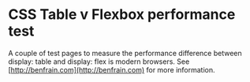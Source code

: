# CSS Table v Flexbox performance test
A couple of test pages to measure the performance difference between display: table and display: flex is modern browsers. See [http://benfrain.com](http://benfrain.com) for more information.